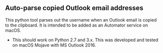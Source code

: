 ## Auto-parse copied Outlook email addresses

This python tool parses out the username when an Outlook email is copied to the clipboard. It is intended to be added as an Automator service on macOS.

 * This should work on Python 2.7 and 3.x. This was developed and tested on macOS Mojave with MS Outlook 2016.
